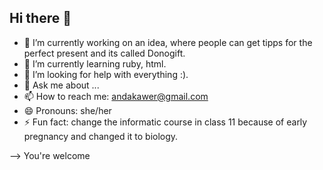 ## Hi there 👋


- 🔭 I’m currently working on an idea, where people can get tipps for the perfect present and its called Donogift.
- 🌱 I’m currently learning ruby, html. 
- 🤔 I’m looking for help with everything :).
- 💬 Ask me about ...
- 📫 How to reach me: andakawer@gmail.com
- 😄 Pronouns: she/her
- ⚡ Fun fact: change the informatic course in class 11 because of early pregnancy and changed it to biology.

-->
You're welcome
